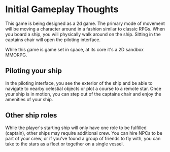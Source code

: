 # Initial Gameplay Thoughts

This game is being designed as a 2d game. The primary mode of movement will be moving a character around in a fashion similar to classic RPGs. When you board a ship, you will physically walk around on the ship. Sitting in the captains chair will open the piloting interface.

While this game is game set in space, at its core it's a 2D sandbox MMORPG.

## Piloting your ship

In the piloting interface, you see the exterior of the ship and be able to navigate to nearby celestial objects or plot a course to a remote star. Once your ship is in motion, you can step out of the captains chair and enjoy the amenities of your ship.

## Other ship roles

While the player's starting ship will only have one role to be fulfilled (captain), other ships may require additional crew. You can hire NPCs to be part of your crew, or if you've found a group of friends to fly with, you can take to the stars as a fleet or together on a single vessel.
